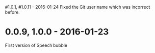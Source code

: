 #1.0.1, #1.0.11 - 2016-01-24
Fixed the Git user name which was incorrect before.

# 0.0.9, 1.0.0 - 2016-01-23
First version of Speech bubble
